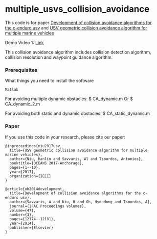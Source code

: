 # multiple_usvs_collision_avoidance

This code is for paper [Development of collision avoidance algorithms for the c-enduro usv](https://www.sciencedirect.com/science/article/pii/S1474667016435524) and [USV geometric collision avoidance algorithm for multiple marine vehicles](https://ieeexplore.ieee.org/abstract/document/8232348)

Demo Video 1: [Link](https://youtu.be/GVomw0TtzvU) 

This collision avoidance algorithm includes collision detection algorithm, collision resolution and waypoint guidance algorithm.

### Prerequisites

What things you need to install the software

```
Matlab
```

For avoiding multiple dynamic obstacles:
$ CA_dynamic.m
Or
$ CA_dynamic_2.m


For avoiding both static and dynamic obstacles:
$ CA_static_dynamic.m


### Paper
If you use this code in your research, please cite our paper:
```
@inproceedings{niu2017usv,
  title={USV geometric collision avoidance algorithm for multiple marine vehicles},
  author={Niu, Hanlin and Savvaris, Al and Tsourdos, Antonios},
  booktitle={OCEANS 2017-Anchorage},
  pages={1--10},
  year={2017},
  organization={IEEE}
}
```

```
@article{oh2014development,
  title={Development of collision avoidance algorithms for the c-enduro usv},
  author={Savvaris, A and Niu, H and Oh, Hyondong and Tsourdos, A},
  journal={IFAC Proceedings Volumes},
  volume={47},
  number={3},
  pages={12174--12181},
  year={2014},
  publisher={Elsevier}
}
```
